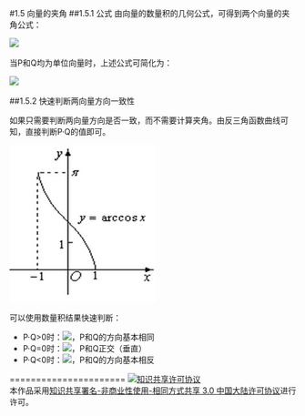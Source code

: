 #1.5 向量的夹角
##1.5.1 公式
由向量的数量积的几何公式，可得到两个向量的夹角公式：

<img src="http://www.forkosh.com/mathtex.cgi?\[\alpha  = \arccos \left( {\frac{{P \cdot Q}}{{\left| P \right|\left| Q \right|}}} \right),a \in \left[ {0,\pi } \right]\]">

当P和Q均为单位向量时，上述公式可简化为：

<img src="http://www.forkosh.com/mathtex.cgi?\[\alpha  = \arccos \left( {P \cdot Q} \right),a \in \left( {0,\pi } \right)\]">

##1.5.2 快速判断两向量方向一致性

如果只需要判断两向量方向是否一致，而不需要计算夹角。由反三角函数曲线可知，直接判断P·Q的值即可。

![替代文本](../pic/1-5-1.png "1-5-1.png")

可以使用数量积结果快速判断：

- P·Q>0时：<img src="http://www.forkosh.com/mathtex.cgi?\[a \in [0,\frac{\pi }{2})\]">，P和Q的方向基本相同
- P·Q=0时：<img src="http://www.forkosh.com/mathtex.cgi?\[a = \frac{\pi }{2}\]">，P和Q正交（垂直）
- P·Q\<0时：<img src="http://www.forkosh.com/mathtex.cgi?\[a \in (\frac{\pi }{2},\pi ]\]">，P和Q的方向基本相反

======================
<a rel="license" href="http://creativecommons.org/licenses/by-nc-sa/3.0/cn/"><img alt="知识共享许可协议" style="border-width:0" src="https://i.creativecommons.org/l/by-nc-sa/3.0/cn/88x31.png" /></a><br />本作品采用<a rel="license" href="http://creativecommons.org/licenses/by-nc-sa/3.0/cn/">知识共享署名-非商业性使用-相同方式共享 3.0 中国大陆许可协议</a>进行许可。
